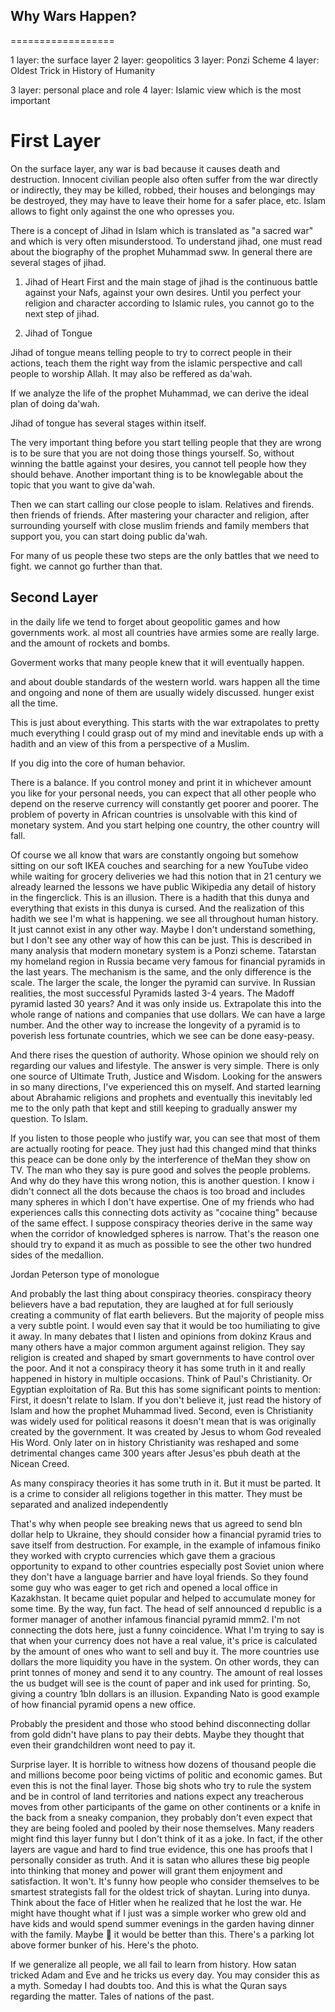 

## Why Wars Happen?
==================
<style>
  code {
    white-space : pre-wrap !important;
    word-break: break-word;
  }
</style>


1 layer: the surface layer
2 layer: geopolitics
3 layer: Ponzi Scheme
4 layer: Oldest Trick in History of Humanity

3 layer: personal place and role
4 layer: Islamic view which is the most important




# First Layer

On the surface layer, any war is bad because it causes death and destruction. Innocent civilian people also often suffer from the war directly or indirectly, they may be killed, robbed, their houses and belongings may be destroyed, they may have to leave their home for a safer place, etc.
Islam allows to fight only against the one who opresses you.

There is a concept of Jihad in Islam which is translated as "a sacred war" and which is very often misunderstood. To understand jihad, one must read about the biography of the prophet Muhammad sww. 
In general there are several stages of jihad.

1. Jihad of Heart
First and the main stage of jihad is the continuous battle against your Nafs, against your own desires. Until you perfect your religion and character according to Islamic rules, you cannot go to the next step of jihad.

2. Jihad of Tongue

Jihad of tongue means telling people to try to correct people in their actions, teach them the right way from the islamic perspective and call people to worship Allah. It may also be reffered as da'wah.

If we analyze the life of the prophet Muhammad, we can derive the ideal plan of doing da'wah. 

Jihad of tongue has several stages within itself.

The very important thing before you start telling people that they are wrong is to be sure that you are not doing those things yourself. So, without winning the battle against your desires, you cannot tell people how they should behave.
Another important thing is to be knowlegable about the topic that you want to give da'wah. 

Then we can start calling our close people to islam. Relatives and firends. then friends of friends.
After mastering your character and religion, after surrounding yourself with close muslim friends and family members that support you, you can start doing public  da'wah.

For many of us people these two steps are the only battles that we need to fight. we cannot go further than that.


## Second Layer

in the daily life we tend to forget about geopolitic games and how governments work. al most all countries have armies some are really large. and the amount of rockets and bombs. 

Goverment works that
many people knew that it will eventually happen.

and about double standards of the western world.
wars happen all the time and ongoing and none of them are usually widely discussed. 
hunger exist all the time.


This is just about everything.
This starts with the war extrapolates to pretty much everything I could grasp out of my mind and inevitable ends up with a hadith and an view of this from a perspective of a Muslim.

If you dig into the core of human behavior.

There is a balance. If you control money and print it in whichever amount you like for your personal needs, you can expect that all other people who depend on the reserve currency will constantly get poorer and poorer. The problem of poverty in African countries is unsolvable with this kind of monetary system. And you start helping one country, the other country will fall. 

Of course we all know that wars are constantly ongoing but somehow sitting on our soft IKEA couches and searching for a new YouTube video while waiting for grocery deliveries we had this notion that in 21 century we already learned the lessons we have public Wikipedia any detail of history in the fingerclick. This is an illusion. There is a hadith that this dunya and everything that exists in this dunya is cursed. And the realization of this hadith we see I'm what is happening. we see all throughout human history. It just cannot exist in any other way. Maybe I don't understand something, but I don't see any other way of how this can be just. This is described in many analysis that modern monetary system is a Ponzi scheme. Tatarstan my homeland region in Russia became very famous for financial pyramids in the last years. The mechanism is the same, and the only difference is the scale. The larger the scale, the longer the pyramid can survive. In Russian realities, the most successful Pyramids lasted 3-4 years. The Madoff pyramid lasted 30 years? And it was only inside us. Extrapolate this into the whole range of nations and companies that use dollars. We can have a large number. And the other way to increase the longevity of a pyramid is to poverish less fortunate countries, which we see can be done easy-peasy.

And there rises the question of authority. Whose opinion we should rely on regarding our values and lifestyle. The answer is very simple. There is only one source of Ultimate Truth, Justice and Wisdom. Looking for the answers in so many directions, I've experienced this on myself. And started learning about Abrahamic religions and prophets and eventually this inevitably led me to the only path that kept and still keeping to gradually answer my question. To Islam.

If you listen to those people who justify war, you can see that most of them are actually rooting for peace. They just had this changed mind that thinks this peace can be done only by the interference of theMan they show on TV. The man who they say is pure good and solves the people problems.
And why do they have this wrong notion, this is another question.
I know i didn't connect all the dots because the chaos is too broad and includes many spheres in which I don't have expertise.
One of my friends who had experiences calls this connecting dots activity as "cocaine thing" because of the same effect. I suppose conspiracy theories derive in the same way when the corridor of knowledged spheres is narrow. 
That's the reason one should try to expand it as much as possible to see the other two hundred sides of the medallion.



Jordan Peterson type of monologue

And probably the last thing about conspiracy theories.  conspiracy theory believers have a bad reputation, they are laughed at for full seriously creating a community of flat earth believers. But the majority of people miss a very subtle point. I would even say that it would be too humiliating to give it away. In many debates that I listen and opinions from dokinz Kraus and many others have a major common argument against religion. They say religion is created and shaped by smart governments to have control over the poor. And it not a conspiracy theory it has some truth in it and really happened in history in multiple occasions. Think of Paul's Christianity. Or Egyptian exploitation of Ra.
But this has some significant points to mention: First, it doesn't relate to Islam. If you don't believe it, just read the history of Islam and how the prophet Muhammad lived.
Second, even is Christianity was widely used for political reasons it doesn't mean that is was originally created by the government. It was created by Jesus to whom God revealed His Word. Only later on in history  Christianity was reshaped and some detrimental changes came 300 years after Jesus'es pbuh death at the Nicean Creed.

As many conspiracy theories it has some truth in it. But it must be parted. It is a crime to consider all religions together in this matter. They must be separated and analized independently

That's why when people see breaking news that us agreed to send bln dollar help to Ukraine, they should consider how a financial pyramid tries to save itself from destruction. For example, in the example of infamous finiko they worked with crypto currencies which gave them a gracious opportunity to expand to other countries especially post Soviet union where they don't have a language barrier and have loyal friends. So they found some guy who was eager to get rich and opened a local office in Kazakhstan. It became quiet popular and helped to accumulate money for some time.
By the way, fun fact. The head of self announced d republic is a former manager of another infamous financial pyramid mmm2. I'm not connecting the dots here, just a funny coincidence.
What I'm trying to say is that when your currency does not have a real value, it's price is calculated by the amount of ones who want to sell and buy it. The more countries use dollars the more liquidity you have in the system. On other words, they can print tonnes of money and send it to any country. The amount of real losses the us budget will see is the count of paper and ink used for printing. So, giving a country 1bln dollars is an illusion.
Expanding Nato is good example of how financial pyramid opens a new office.

Probably the president and those who stood behind disconnecting dollar from gold didn't have plans to pay their debts. Maybe they thought that even their grandchildren wont need to pay it.

Surprise layer.
It is horrible to witness how dozens of thousand people die and millions become poor being victims of politic and economic games.
But even this is not the final layer. Those big shots who try to rule the system and be in control of land territories and nations expect any treacherous moves from other participants of the game on other continents or a knife in the back from a sneaky companion, they probably don't even expect that they are being fooled and pooled by their nose themselves. Many readers might find this layer funny but I don't think of it as a joke. In fact, if the other layers are vague and hard to find true evidence, this one has proofs that I personally consider as truth.
And it is satan who allures these big people into thinking that money and power will grant them enjoyment and satisfaction. It won't. It's funny how people who consider themselves to be smartest strategists fall for the oldest trick of shaytan. Luring into dunya. Think about the face of Hitler when he realized that he lost the war. He might have thought what if I just was a simple worker who grew old and have kids and would spend summer evenings in the garden having dinner with the family. 
Maybe 🤔 it would be better than this.
There's a parking lot above former bunker of his. Here's the photo.

If we generalize all people, we all fail to learn from history. How satan tricked Adam and Eve and he tricks us every day. You may consider this as a myth. Someday I had doubts too. And this is what the Quran says regarding the matter.
Tales of nations of the past.